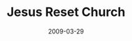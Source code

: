 ---
layout: message
category: message
series: "Reset"
title: "Jesus Reset Church"
date: 2009-03-29
audio-description: "Jesus is still alive and active in the world today through his Body - the Church."
audio: "http://s3.amazonaws.com/crossroadsaudiomessages/Reset6.mp3"
audio-title: "Jesus Reset Church"
audio-duration: "40:16"
program-description: ""
program: "http://www.crossroads.net/players/media/hq/0328_29Program.pdf"
program-title: "Jesus Reset Church"
video-description: "Jesus is alive and active today through his Body - the Church. "
video-title: "Jesus Reset Church"
video: "https://s3.amazonaws.com/crossroadsvideomessages/Reset6.mp4"
video-poster: "https://www.crossroads.net/uploadedfiles/Reset6-still.jpg"
---